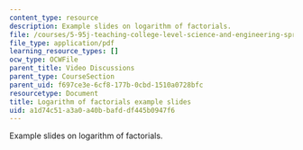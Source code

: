 ```yaml
---
content_type: resource
description: Example slides on logarithm of factorials.
file: /courses/5-95j-teaching-college-level-science-and-engineering-spring-2009/a1d74c51a3a0a40bbafddf445b0947f6_MIT5_95js09_slide08.pdf
file_type: application/pdf
learning_resource_types: []
ocw_type: OCWFile
parent_title: Video Discussions
parent_type: CourseSection
parent_uid: f697ce3e-6cf8-177b-0cbd-1510a0728bfc
resourcetype: Document
title: Logarithm of factorials example slides
uid: a1d74c51-a3a0-a40b-bafd-df445b0947f6
---
```

Example slides on logarithm of factorials.

